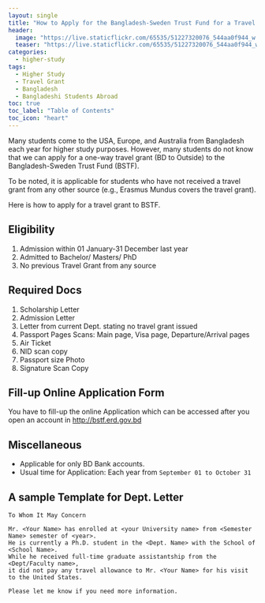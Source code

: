 ```yaml
---
layout: single
title: "How to Apply for the Bangladesh-Sweden Trust Fund for a Travel Grant (BD students only)"
header:
  image: "https://live.staticflickr.com/65535/51227320076_544aa0f944_w.jpg"
  teaser: "https://live.staticflickr.com/65535/51227320076_544aa0f944_w.jpg"
categories:
  - higher-study
tags:
  - Higher Study
  - Travel Grant
  - Bangladesh
  - Bangladeshi Students Abroad
toc: true
toc_label: "Table of Contents"
toc_icon: "heart"
---
```



Many students come to the USA, Europe, and Australia from Bangladesh each year for higher study purposes. However, many students do not know that we can apply for a one-way travel grant (BD to Outside) to the Bangladesh-Sweden Trust Fund (BSTF).

To be noted, it is applicable for students who have not received a travel grant from any other source (e.g., Erasmus Mundus covers the travel grant).

Here is how to apply for a travel grant to BSTF.


## Eligibility
1. Admission within 01 January-31 December last year
2. Admitted to Bachelor/ Masters/ PhD
3. No previous Travel Grant from any source

## Required Docs

1. Scholarship Letter
2. Admission Letter
3. Letter from current Dept. stating no travel grant issued
4. Passport Pages Scans: Main page, Visa page, Departure/Arrival pages
5. Air Ticket
6. NID scan copy
7. Passport size Photo
8. Signature Scan Copy

## Fill-up Online Application Form
You have to fill-up the online Application which can be accessed after you open an account in http://bstf.erd.gov.bd

## Miscellaneous
* Applicable for only BD Bank accounts.
* Usual time for Application: Each year from `September 01 to October 31`

## A sample Template for Dept. Letter
```
To Whom It May Concern 

Mr. <Your Name> has enrolled at <your University name> from <Semester Name> semester of <year>. 
He is currently a Ph.D. student in the <Dept. Name> with the School of <School Name>. 
While he received full-time graduate assistantship from the <Dept/Faculty name>, 
it did not pay any travel allowance to Mr. <Your Name> for his visit to the United States. 

Please let me know if you need more information.
```
<!--stackedit_data:
eyJoaXN0b3J5IjpbMTI2NzE2ODc5MCwxMzIyMDk5ODA3LDE0Nz
MyNjI5NTUsLTgwOTA3OTQxNCwxNzUzNjg2Nzg3XX0=
-->